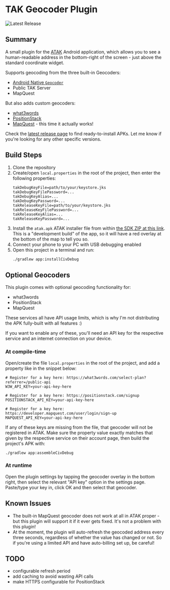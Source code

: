 # TAK Geocoder Plugin

![Latest Release](https://img.shields.io/github/v/release/jonapoul/tak-geocoder-plugin?style=for-the-badge)

## Summary
A small plugin for the [ATAK](https://github.com/deptofdefense/AndroidTacticalAssaultKit-CIV) Android application, which allows you to see a human-readable address in the bottom-right of the screen - just above the standard coordinate widget.

Supports geocoding from the three built-in Geocoders:
- [Android Native `Geocoder`](https://developer.android.com/reference/android/location/Geocoder)
- Public TAK Server
- MapQuest

But also adds custom geocoders:
- [what3words](https://what3words.com/)
- [PositionStack](https://positionstack.com/)
- [MapQuest](https://developer.mapquest.com/documentation/geocoding-api/) - this time it actually works!

Check the [latest release page](https://github.com/jonapoul/tak-geocoder-plugin/releases/latest) to find ready-to-install APKs. Let me know if you're looking for any other specific versions.

## Build Steps
1. Clone the repository
1. Create/open `local.properties` in the root of the project, then enter the following properties:
    ```properties
    takDebugKeyFile=path/to/your/keystore.jks
    takDebugKeyFilePassword=...
    takDebugKeyAlias=...
    takDebugKeyPassword=...
    takReleaseKeyFile=path/to/your/keystore.jks
    takReleaseKeyFilePassword=...
    takReleaseKeyAlias=...
    takReleaseKeyPassword=...
    ```
1. Install the `atak.apk` ATAK installer file from within [the SDK ZIP at this link](https://github.com/deptofdefense/AndroidTacticalAssaultKit-CIV/releases/download/4.5.1.13/atak-civ-sdk-4.5.1.13.zip). This is a "development build" of the app, so it will have a red overlay at the bottom of the map to tell you so.
1. Connect your phone to your PC with USB debugging enabled
1. Open this project in a terminal and run:
    ```bash
    ./gradlew app:installCivDebug
    ```

## Optional Geocoders

This plugin comes with optional geocoding functionality for:
- what3words
- PositionStack
- MapQuest

These services all have API usage limits, which is why I'm not distributing the APK fully-built with all features :)

If you want to enable any of these, you'll need an API key for the respective service and an internet connection on your device.

### At compile-time
Open/create the file `local.properties` in the root of the project, and add a property like in the snippet below:

```properties
# Register for a key here: https://what3words.com/select-plan?referrer=/public-api
W3W_API_KEY=your-api-key-here

# Register for a key here: https://positionstack.com/signup
POSITIONSTACK_API_KEY=your-api-key-here

# Register for a key here: https://developer.mapquest.com/user/login/sign-up
MAPQUEST_API_KEY=your-api-key-here
```

If any of these keys are missing from the file, that geocoder will not be registered in ATAK. Make sure the property value exactly matches that given by the respective service on their account page, then build the project's APK with:

```shell
./gradlew app:assembleCivDebug
```

### At runtime
Open the plugin settings by tapping the geocoder overlay in the bottom right, then select the relevant "API key" option in the settings page. Paste/type your key in, click OK and then select that geocoder.

## Known Issues

- The built-in MapQuest geocoder does not work at all in ATAK proper - but this plugin will support it if it ever gets fixed. It's not a problem with this plugin!
- At the moment, the plugin will auto-refresh the geocoded address every three seconds, regardless of whether the value has changed or not. So if you're using a limited API and have auto-billing set up, be careful!

## TODO
- configurable refresh period
- add caching to avoid wasting API calls
- make HTTPS configurable for PositionStack
